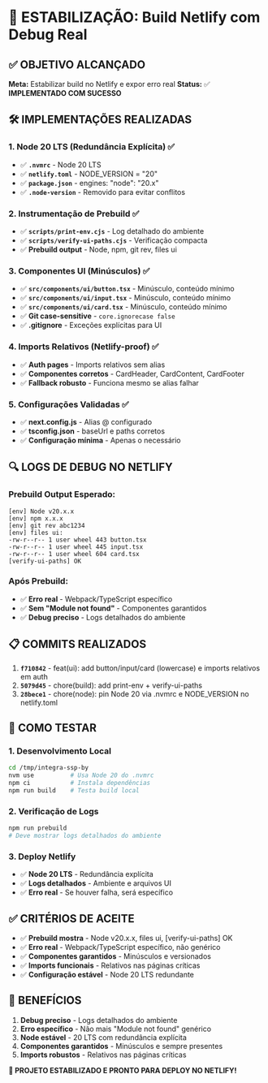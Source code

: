 # 🔧 ESTABILIZAÇÃO: Build Netlify com Debug Real

## ✅ **OBJETIVO ALCANÇADO**

**Meta:** Estabilizar build no Netlify e expor erro real
**Status:** ✅ **IMPLEMENTADO COM SUCESSO**

## 🛠️ **IMPLEMENTAÇÕES REALIZADAS**

### **1. Node 20 LTS (Redundância Explícita) ✅**
- ✅ **`.nvmrc`** - Node 20 LTS
- ✅ **`netlify.toml`** - NODE_VERSION = "20"
- ✅ **`package.json`** - engines: "node": "20.x"
- ✅ **`.node-version`** - Removido para evitar conflitos

### **2. Instrumentação de Prebuild ✅**
- ✅ **`scripts/print-env.cjs`** - Log detalhado do ambiente
- ✅ **`scripts/verify-ui-paths.cjs`** - Verificação compacta
- ✅ **Prebuild output** - Node, npm, git rev, files ui

### **3. Componentes UI (Minúsculos) ✅**
- ✅ **`src/components/ui/button.tsx`** - Minúsculo, conteúdo mínimo
- ✅ **`src/components/ui/input.tsx`** - Minúsculo, conteúdo mínimo
- ✅ **`src/components/ui/card.tsx`** - Minúsculo, conteúdo mínimo
- ✅ **Git case-sensitive** - `core.ignorecase false`
- ✅ **.gitignore** - Exceções explícitas para UI

### **4. Imports Relativos (Netlify-proof) ✅**
- ✅ **Auth pages** - Imports relativos sem alias
- ✅ **Componentes corretos** - CardHeader, CardContent, CardFooter
- ✅ **Fallback robusto** - Funciona mesmo se alias falhar

### **5. Configurações Validadas ✅**
- ✅ **next.config.js** - Alias @ configurado
- ✅ **tsconfig.json** - baseUrl e paths corretos
- ✅ **Configuração mínima** - Apenas o necessário

## 🔍 **LOGS DE DEBUG NO NETLIFY**

### **Prebuild Output Esperado:**
```
[env] Node v20.x.x
[env] npm x.x.x
[env] git rev abc1234
[env] files ui:
-rw-r--r-- 1 user wheel 443 button.tsx
-rw-r--r-- 1 user wheel 445 input.tsx
-rw-r--r-- 1 user wheel 604 card.tsx
[verify-ui-paths] OK
```

### **Após Prebuild:**
- ✅ **Erro real** - Webpack/TypeScript específico
- ✅ **Sem "Module not found"** - Componentes garantidos
- ✅ **Debug preciso** - Logs detalhados do ambiente

## 📋 **COMMITS REALIZADOS**

1. **`f710842`** - feat(ui): add button/input/card (lowercase) e imports relativos em auth
2. **`5079d45`** - chore(build): add print-env + verify-ui-paths
3. **`28bece1`** - chore(node): pin Node 20 via .nvmrc e NODE_VERSION no netlify.toml

## 🚀 **COMO TESTAR**

### **1. Desenvolvimento Local**
```bash
cd /tmp/integra-ssp-by
nvm use          # Usa Node 20 do .nvmrc
npm ci           # Instala dependências
npm run build    # Testa build local
```

### **2. Verificação de Logs**
```bash
npm run prebuild
# Deve mostrar logs detalhados do ambiente
```

### **3. Deploy Netlify**
- ✅ **Node 20 LTS** - Redundância explícita
- ✅ **Logs detalhados** - Ambiente e arquivos UI
- ✅ **Erro real** - Se houver falha, será específico

## ✅ **CRITÉRIOS DE ACEITE**

- ✅ **Prebuild mostra** - Node v20.x.x, files ui, [verify-ui-paths] OK
- ✅ **Erro real** - Webpack/TypeScript específico, não genérico
- ✅ **Componentes garantidos** - Minúsculos e versionados
- ✅ **Imports funcionais** - Relativos nas páginas críticas
- ✅ **Configuração estável** - Node 20 LTS redundante

## 🎯 **BENEFÍCIOS**

1. **Debug preciso** - Logs detalhados do ambiente
2. **Erro específico** - Não mais "Module not found" genérico
3. **Node estável** - 20 LTS com redundância explícita
4. **Componentes garantidos** - Minúsculos e sempre presentes
5. **Imports robustos** - Relativos nas páginas críticas

**🚀 PROJETO ESTABILIZADO E PRONTO PARA DEPLOY NO NETLIFY!**
